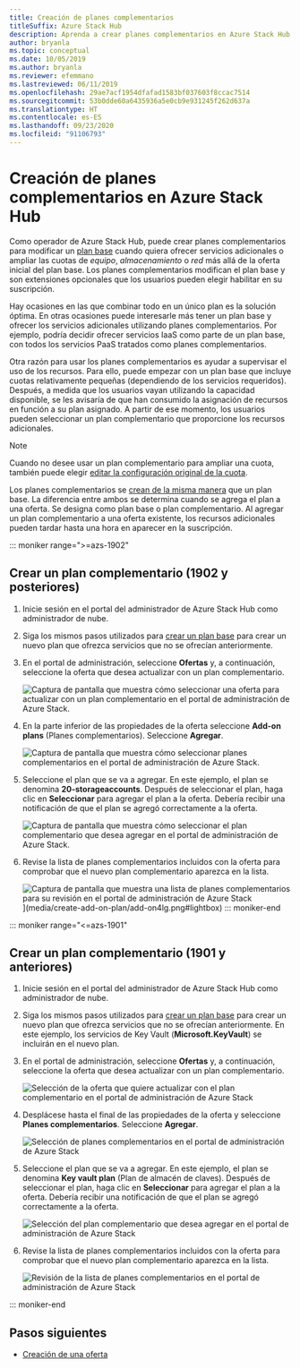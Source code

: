 ```yaml
---
title: Creación de planes complementarios
titleSuffix: Azure Stack Hub
description: Aprenda a crear planes complementarios en Azure Stack Hub.
author: bryanla
ms.topic: conceptual
ms.date: 10/05/2019
ms.author: bryanla
ms.reviewer: efemmano
ms.lastreviewed: 06/11/2019
ms.openlocfilehash: 29ae7acf1954dfafad1583bf037603f8ccac7514
ms.sourcegitcommit: 53b0dde60a6435936a5e0cb9e931245f262d637a
ms.translationtype: HT
ms.contentlocale: es-ES
ms.lasthandoff: 09/23/2020
ms.locfileid: "91106793"
---
```

# <a name="create-add-on-plans-in-azure-stack-hub"></a>Creación de planes complementarios en Azure Stack Hub

Como operador de Azure Stack Hub, puede crear planes complementarios para modificar un [plan base](azure-stack-create-plan.md) cuando quiera ofrecer servicios adicionales o ampliar las cuotas de *equipo*, *almacenamiento* o *red* más allá de la oferta inicial del plan base. Los planes complementarios modifican el plan base y son extensiones opcionales que los usuarios pueden elegir habilitar en su suscripción.

Hay ocasiones en las que combinar todo en un único plan es la solución óptima. En otras ocasiones puede interesarle más tener un plan base y ofrecer los servicios adicionales utilizando planes complementarios. Por ejemplo, podría decidir ofrecer servicios IaaS como parte de un plan base, con todos los servicios PaaS tratados como planes complementarios.

Otra razón para usar los planes complementarios es ayudar a supervisar el uso de los recursos. Para ello, puede empezar con un plan base que incluye cuotas relativamente pequeñas (dependiendo de los servicios requeridos). Después, a medida que los usuarios vayan utilizando la capacidad disponible, se les avisaría de que han consumido la asignación de recursos en función a su plan asignado. A partir de ese momento, los usuarios pueden seleccionar un plan complementario que proporcione los recursos adicionales.

> [!NOTE]
> Cuando no desee usar un plan complementario para ampliar una cuota, también puede elegir [editar la configuración original de la cuota](azure-stack-quota-types.md#edit-a-quota).

Los planes complementarios se [crean de la misma manera](azure-stack-create-plan.md) que un plan base. La diferencia entre ambos se determina cuando se agrega el plan a una oferta. Se designa como plan base o plan complementario. Al agregar un plan complementario a una oferta existente, los recursos adicionales pueden tardar hasta una hora en aparecer en la suscripción.

::: moniker range=">=azs-1902"
## <a name="create-an-add-on-plan-1902-and-later"></a>Crear un plan complementario (1902 y posteriores)

1. Inicie sesión en el portal del administrador de Azure Stack Hub como administrador de nube.
2. Siga los mismos pasos utilizados para [crear un plan base](azure-stack-create-plan.md) para crear un nuevo plan que ofrezca servicios que no se ofrecían anteriormente.
3. En el portal de administración, seleccione **Ofertas** y, a continuación, seleccione la oferta que desea actualizar con un plan complementario.

   ![Captura de pantalla que muestra cómo seleccionar una oferta para actualizar con un plan complementario en el portal de administración de Azure Stack.](media/create-add-on-plan/add-on1.png)

4. En la parte inferior de las propiedades de la oferta seleccione **Add-on plans** (Planes complementarios). Seleccione **Agregar**.

    ![Captura de pantalla que muestra cómo seleccionar planes complementarios en el portal de administración de Azure Stack.](media/create-add-on-plan/add-on2.png)

5. Seleccione el plan que se va a agregar. En este ejemplo, el plan se denomina **20-storageaccounts**. Después de seleccionar el plan, haga clic en **Seleccionar** para agregar el plan a la oferta. Debería recibir una notificación de que el plan se agregó correctamente a la oferta.

    ![Captura de pantalla que muestra cómo seleccionar el plan complementario que desea agregar en el portal de administración de Azure Stack.](media/create-add-on-plan/add-on3.png)

6. Revise la lista de planes complementarios incluidos con la oferta para comprobar que el nuevo plan complementario aparezca en la lista.

    ![Captura de pantalla que muestra una lista de planes complementarios para su revisión en el portal de administración de Azure Stack](media/create-add-on-plan/add-on4.png "Creación de un plan complementario")](media/create-add-on-plan/add-on4lg.png#lightbox)
::: moniker-end

::: moniker range="<=azs-1901"

## <a name="create-an-add-on-plan-1901-and-earlier"></a>Crear un plan complementario (1901 y anteriores)

1. Inicie sesión en el portal del administrador de Azure Stack Hub como administrador de nube.
2. Siga los mismos pasos utilizados para [crear un plan base](azure-stack-create-plan.md) para crear un nuevo plan que ofrezca servicios que no se ofrecían anteriormente. En este ejemplo, los servicios de Key Vault (**Microsoft.KeyVault**) se incluirán en el nuevo plan.
3. En el portal de administración, seleccione **Ofertas** y, a continuación, seleccione la oferta que desea actualizar con un plan complementario.

   ![Selección de la oferta que quiere actualizar con el plan complementario en el portal de administración de Azure Stack](media/create-add-on-plan/1.PNG)

4. Desplácese hasta el final de las propiedades de la oferta y seleccione **Planes complementarios**. Seleccione **Agregar**.

    ![Selección de planes complementarios en el portal de administración de Azure Stack](media/create-add-on-plan/2.PNG)

5. Seleccione el plan que se va a agregar. En este ejemplo, el plan se denomina **Key vault plan** (Plan de almacén de claves). Después de seleccionar el plan, haga clic en **Seleccionar** para agregar el plan a la oferta. Debería recibir una notificación de que el plan se agregó correctamente a la oferta.

    ![Selección del plan complementario que desea agregar en el portal de administración de Azure Stack](media/create-add-on-plan/3.PNG)

6. Revise la lista de planes complementarios incluidos con la oferta para comprobar que el nuevo plan complementario aparezca en la lista.

    ![Revisión de la lista de planes complementarios en el portal de administración de Azure Stack](media/create-add-on-plan/4.PNG)

::: moniker-end

## <a name="next-steps"></a>Pasos siguientes

* [Creación de una oferta](azure-stack-create-offer.md)
